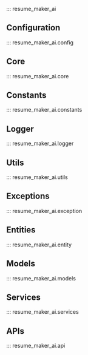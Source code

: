 ::: resume_maker_ai

## Configuration

::: resume_maker_ai.config

## Core

::: resume_maker_ai.core

## Constants

::: resume_maker_ai.constants

## Logger

::: resume_maker_ai.logger

## Utils

::: resume_maker_ai.utils

## Exceptions

::: resume_maker_ai.exception

## Entities

::: resume_maker_ai.entity

## Models

::: resume_maker_ai.models

## Services

::: resume_maker_ai.services

## APIs

::: resume_maker_ai.api
